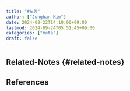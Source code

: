 ```yaml
---
title: "#노동"
author: ["Junghan Kim"]
date: 2024-08-22T14:10:00+09:00
lastmod: 2024-09-24T05:51:45+09:00
categories: ["meta"]
draft: false
---
```


## Related-Notes {#related-notes}

## References

<style>.csl-entry{text-indent: -1.5em; margin-left: 1.5em;}</style><div class="csl-bib-body">
</div>
